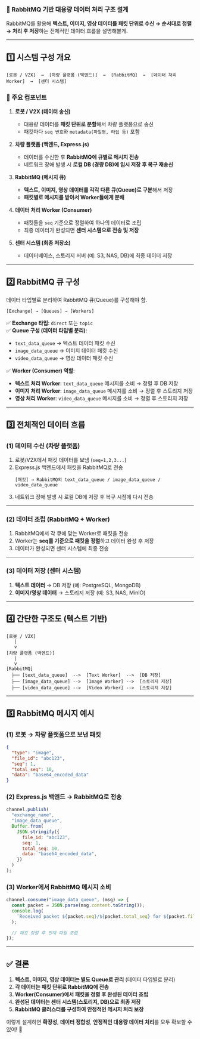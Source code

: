 ### **📌 RabbitMQ 기반 대용량 데이터 처리 구조 설계**

RabbitMQ를 활용해 **텍스트, 이미지, 영상 데이터를 패킷 단위로 수신 → 순서대로 정렬 → 처리 후 저장**하는 전체적인 데이터 흐름을 설명해볼게.

---

## **1️⃣ 시스템 구성 개요**

```
[로봇 / V2X]  →  [차량 플랫폼 (백엔드)]  →  [RabbitMQ]  →  [데이터 처리 Worker]  →  [센터 시스템]
```

### **🔹 주요 컴포넌트**

1. **로봇 / V2X (데이터 송신)**

   - 대용량 데이터를 **패킷 단위로 분할**해서 차량 플랫폼으로 송신
   - 패킷마다 `seq 번호`와 `metadata(파일명, 타입 등)` 포함

2. **차량 플랫폼 (백엔드, Express.js)**

   - 데이터를 수신한 후 **RabbitMQ에 큐별로 메시지 전송**
   - 네트워크 장애 발생 시 **로컬 DB (경량 DB)에 임시 저장 후 복구 재송신**

3. **RabbitMQ (메시지 큐)**

   - **텍스트, 이미지, 영상 데이터를 각각 다른 큐(Queue)로 구분**해서 저장
   - **패킷별로 메시지를 받아서 Worker들에게 분배**

4. **데이터 처리 Worker (Consumer)**

   - 패킷들을 `seq` 기준으로 정렬하여 하나의 데이터로 조립
   - 최종 데이터가 완성되면 **센터 시스템으로 전송 및 저장**

5. **센터 시스템 (최종 저장소)**
   - 데이터베이스, 스토리지 서버 (예: S3, NAS, DB)에 최종 데이터 저장

---

## **2️⃣ RabbitMQ 큐 구성**

데이터 타입별로 분리하여 RabbitMQ 큐(Queue)를 구성해야 함.

```
[Exchange] → [Queues] → [Workers]
```

✅ **Exchange 타입**: `direct` 또는 `topic`  
✅ **Queue 구성 (데이터 타입별 분리)**:

- `text_data_queue` → 텍스트 데이터 패킷 수신
- `image_data_queue` → 이미지 데이터 패킷 수신
- `video_data_queue` → 영상 데이터 패킷 수신

✅ **Worker (Consumer) 역할**:

- **텍스트 처리 Worker**: `text_data_queue` 메시지를 소비 → 정렬 후 DB 저장
- **이미지 처리 Worker**: `image_data_queue` 메시지를 소비 → 정렬 후 스토리지 저장
- **영상 처리 Worker**: `video_data_queue` 메시지를 소비 → 정렬 후 스토리지 저장

---

## **3️⃣ 전체적인 데이터 흐름**

### **(1) 데이터 수신 (차량 플랫폼)**

1. 로봇/V2X에서 패킷 데이터를 보냄 (`seq=1,2,3...`)
2. Express.js 백엔드에서 패킷을 RabbitMQ로 전송
   ```
   [패킷] → RabbitMQ의 text_data_queue / image_data_queue / video_data_queue
   ```
3. 네트워크 장애 발생 시 로컬 DB에 저장 후 복구 시점에 다시 전송

---

### **(2) 데이터 조립 (RabbitMQ + Worker)**

1. RabbitMQ에서 각 큐에 맞는 Worker로 패킷을 전송
2. Worker는 **seq를 기준으로 패킷을 정렬**하고 데이터 완성 후 저장
3. 데이터가 완성되면 센터 시스템에 최종 전송

---

### **(3) 데이터 저장 (센터 시스템)**

1. **텍스트 데이터** → DB 저장 (예: PostgreSQL, MongoDB)
2. **이미지/영상 데이터** → 스토리지 저장 (예: S3, NAS, MinIO)

---

## **4️⃣ 간단한 구조도 (텍스트 기반)**

```
[로봇 / V2X]
   |
   v
[차량 플랫폼 (백엔드)]
   |
   v
[RabbitMQ]
  ├── [text_data_queue]  -->  [Text Worker]  -->  [DB 저장]
  ├── [image_data_queue] -->  [Image Worker] -->  [스토리지 저장]
  ├── [video_data_queue] -->  [Video Worker] -->  [스토리지 저장]
```

---

## **5️⃣ RabbitMQ 메시지 예시**

### **(1) 로봇 → 차량 플랫폼으로 보낸 패킷**

```json
{
  "type": "image",
  "file_id": "abc123",
  "seq": 1,
  "total_seq": 10,
  "data": "base64_encoded_data"
}
```

### **(2) Express.js 백엔드 → RabbitMQ로 전송**

```javascript
channel.publish(
  "exchange_name",
  "image_data_queue",
  Buffer.from(
    JSON.stringify({
      file_id: "abc123",
      seq: 1,
      total_seq: 10,
      data: "base64_encoded_data",
    })
  )
);
```

### **(3) Worker에서 RabbitMQ 메시지 소비**

```javascript
channel.consume("image_data_queue", (msg) => {
  const packet = JSON.parse(msg.content.toString());
  console.log(
    `Received packet ${packet.seq}/${packet.total_seq} for ${packet.file_id}`
  );

  // 패킷 정렬 후 전체 파일 조립
});
```

---

## **✅ 결론**

1. **텍스트, 이미지, 영상 데이터는 별도 Queue로 관리** (데이터 타입별로 분리)
2. **각 데이터는 패킷 단위로 RabbitMQ에 전송**
3. **Worker(Consumer)에서 패킷을 정렬 후 완성된 데이터 조립**
4. **완성된 데이터는 센터 시스템(스토리지, DB)으로 최종 저장**
5. **RabbitMQ 클러스터를 구성하여 안정적인 메시지 처리 보장**

이렇게 설계하면 **확장성**, **데이터 정합성**, **안정적인 대용량 데이터 처리**를 모두 확보할 수 있어! 🚀
